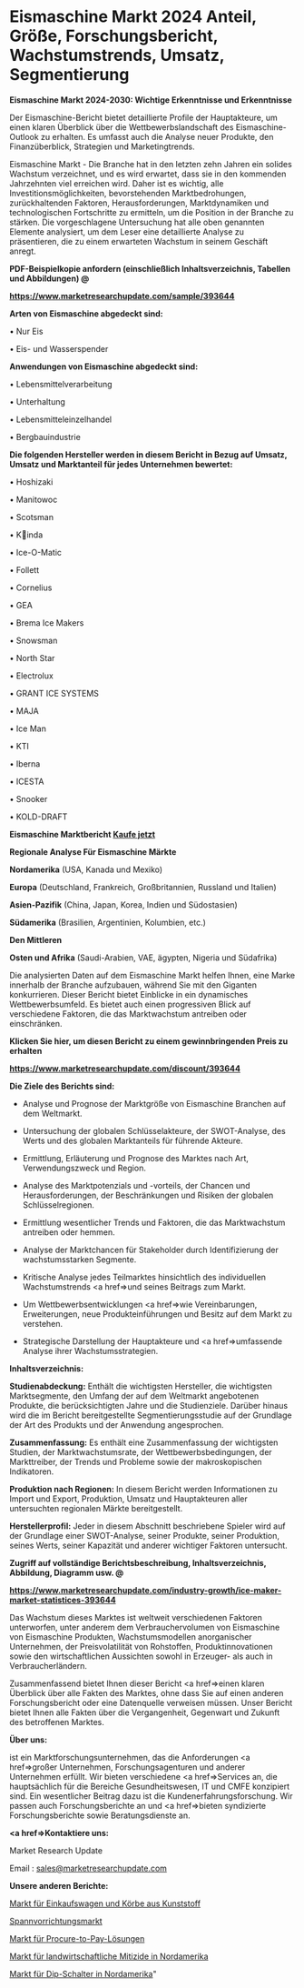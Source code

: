 # Eismaschine Markt 2024 Anteil, Größe, Forschungsbericht, Wachstumstrends, Umsatz, Segmentierung

<strong>Eismaschine Markt 2024-2030: Wichtige Erkenntnisse und Erkenntnisse</strong>

Der Eismaschine-Bericht bietet detaillierte Profile der Hauptakteure, um einen klaren Überblick über die Wettbewerbslandschaft des Eismaschine-Outlook zu erhalten. Es umfasst auch die Analyse neuer Produkte, den Finanzüberblick, Strategien und Marketingtrends.

Eismaschine Markt - Die Branche hat in den letzten zehn Jahren ein solides Wachstum verzeichnet, und es wird erwartet, dass sie in den kommenden Jahrzehnten viel erreichen wird. Daher ist es wichtig, alle Investitionsmöglichkeiten, bevorstehenden Marktbedrohungen, zurückhaltenden Faktoren, Herausforderungen, Marktdynamiken und technologischen Fortschritte zu ermitteln, um die Position in der Branche zu stärken. Die vorgeschlagene Untersuchung hat alle oben genannten Elemente analysiert, um dem Leser eine detaillierte Analyse zu präsentieren, die zu einem erwarteten Wachstum in seinem Geschäft anregt.



<strong><b>PDF-Beispielkopie anfordern (einschließlich Inhaltsverzeichnis, Tabellen und Abbildungen) @ </b></strong>

<strong><a href=https://www.marketresearchupdate.com/sample/393644>

<strong>https://www.marketresearchupdate.com/sample/393644</u></a></strong></strong>



<strong>Arten von Eismaschine abgedeckt sind:</strong>

• Nur Eis

• Eis- und Wasserspender



<strong>Anwendungen von Eismaschine abgedeckt sind:</strong>

• Lebensmittelverarbeitung

• Unterhaltung

• Lebensmitteleinzelhandel

• Bergbauindustrie



<strong>Die folgenden Hersteller werden in diesem Bericht in Bezug auf Umsatz, Umsatz und Marktanteil für jedes Unternehmen bewertet:</strong>

• Hoshizaki

• Manitowoc

• Scotsman

• Kinda

• Ice-O-Matic

• Follett

• Cornelius

• GEA

• Brema Ice Makers

• Snowsman

• North Star

• Electrolux

• GRANT ICE SYSTEMS

• MAJA

• Ice Man

• KTI

• Iberna

• ICESTA

• Snooker

• KOLD-DRAFT



<strong>Eismaschine Marktbericht <a href=https://www.marketresearchupdate.com/buynow/393644>Kaufe jetzt</a></strong>



<strong>Regionale Analyse Für Eismaschine Märkte</strong>



<strong>Nordamerika</strong> (USA, Kanada und Mexiko)



<strong>Europa</strong> (Deutschland, Frankreich, Großbritannien, Russland und Italien)



<strong>Asien-Pazifik</strong> (China, Japan, Korea, Indien und Südostasien)



<strong>Südamerika</strong> (Brasilien, Argentinien, Kolumbien, etc.)



<strong>Den Mittleren</strong> 

<strong>Osten und Afrika</strong> (Saudi-Arabien, VAE, ägypten, Nigeria und Südafrika)

Die analysierten Daten auf dem Eismaschine Markt helfen Ihnen, eine Marke innerhalb der Branche aufzubauen, während Sie mit den Giganten konkurrieren. Dieser Bericht bietet Einblicke in ein dynamisches Wettbewerbsumfeld. Es bietet auch einen progressiven Blick auf verschiedene Faktoren, die das Marktwachstum antreiben oder einschränken.



<strong>Klicken Sie hier, um diesen Bericht zu einem gewinnbringenden Preis zu erhalten
</strong>

<strong><a href=https://www.marketresearchupdate.com/discount/393644>https://www.marketresearchupdate.com/discount/393644</b></u></strong></a>



<strong>Die Ziele des Berichts sind:</strong>

- Analyse und Prognose der Marktgröße von Eismaschine Branchen auf dem Weltmarkt.

- Untersuchung der globalen Schlüsselakteure, der SWOT-Analyse, des Werts und des globalen Marktanteils für führende Akteure.

- Ermittlung, Erläuterung und Prognose des Marktes nach Art, Verwendungszweck und Region.

- Analyse des Marktpotenzials und -vorteils, der Chancen und Herausforderungen, der Beschränkungen und Risiken der globalen Schlüsselregionen.

- Ermittlung wesentlicher Trends und Faktoren, die das Marktwachstum antreiben oder hemmen.

- Analyse der Marktchancen für Stakeholder durch Identifizierung der wachstumsstarken Segmente.

- Kritische Analyse jedes Teilmarktes hinsichtlich des individuellen Wachstumstrends <a href=>und</a> seines Beitrags zum Markt.

- Um Wettbewerbsentwicklungen <a href=>wie</a> Vereinbarungen, Erweiterungen, neue Produkteinführungen und Besitz auf dem Markt zu verstehen.

- Strategische Darstellung der Hauptakteure und <a href=>umfas</a>sende Analyse ihrer Wachstumsstrategien.



<strong>Inhaltsverzeichnis:</strong>



<strong>Studienabdeckung:</strong> Enthält die wichtigsten Hersteller, die wichtigsten Marktsegmente, den Umfang der auf dem Weltmarkt angebotenen Produkte, die berücksichtigten Jahre und die Studienziele. Darüber hinaus wird die im Bericht bereitgestellte Segmentierungsstudie auf der Grundlage der Art des Produkts und der Anwendung angesprochen.



<strong>Zusammenfassung:</strong> Es enthält eine Zusammenfassung der wichtigsten Studien, der Marktwachstumsrate, der Wettbewerbsbedingungen, der Markttreiber, der Trends und Probleme sowie der makroskopischen Indikatoren.



<strong>Produktion nach Regionen:</strong> In diesem Bericht werden Informationen zu Import und Export, Produktion, Umsatz und Hauptakteuren aller untersuchten regionalen Märkte bereitgestellt.



<strong>Herstellerprofil:</strong> Jeder in diesem Abschnitt beschriebene Spieler wird auf der Grundlage einer SWOT-Analyse, seiner Produkte, seiner Produktion, seines Werts, seiner Kapazität und anderer wichtiger Faktoren untersucht.



<strong><b>Zugriff auf vollständige Berichtsbeschreibung, Inhaltsverzeichnis, Abbildung, Diagramm usw. @ </b></strong>

<strong><a href=https://www.marketresearchupdate.com/industry-growth/ice-maker-market-statistices-393644>https://www.marketresearchupdate.com/industry-growth/ice-maker-market-statistices-393644</a></strong>

Das Wachstum dieses Marktes ist weltweit verschiedenen Faktoren unterworfen, unter anderem dem Verbrauchervolumen von Eismaschine von Eismaschine Produkten, Wachstumsmodellen anorganischer Unternehmen, der Preisvolatilität von Rohstoffen, Produktinnovationen sowie den wirtschaftlichen Aussichten sowohl in Erzeuger- als auch in Verbraucherländern.

Zusammenfassend bietet Ihnen dieser Bericht <a href=>einen</a> klaren Überblick über alle Fakten des Marktes, ohne dass Sie auf einen anderen Forschungsbericht oder eine Datenquelle verweisen müssen. Unser Bericht bietet Ihnen alle Fakten über die Vergangenheit, Gegenwart und Zukunft des betroffenen Marktes.



<strong>Über uns:</strong>

 ist ein Marktforschungsunternehmen, das die Anforderungen <a href=>großer</a> Unternehmen, Forschungsagenturen und anderer Unternehmen erfüllt. Wir bieten verschiedene <a href=>Services</a> an, die hauptsächlich für die Bereiche Gesundheitswesen, IT und CMFE konzipiert sind. Ein wesentlicher Beitrag dazu ist die Kundenerfahrungsforschung. Wir passen auch Forschungsberichte an und <a href=>bieten</a> syndizierte Forschungsberichte sowie Beratungsdienste an.



<strong><a href=>Kontaktiere uns:</a></strong>

Market Research Update

Email : sales@marketresearchupdate.com



<strong>Unsere anderen Berichte:</strong>

<a href=https://www.linkedin.com/pulse/plastic-shopping-carts-baskets-market-2023-size>Markt für Einkaufswagen und Körbe aus Kunststoff</a>

<a href=https://www.linkedin.com/pulse/workholding-market-size-emerging-trends-consumption-analysis>Spannvorrichtungsmarkt</a>

<a href=https://www.linkedin.com/pulse/procure-to-pay-solutions-market-2023>Markt für Procure-to-Pay-Lösungen</a>

<a href=https://www.linkedin.com/pulse/north-america-agricultural-miticide-market-2023>Markt für landwirtschaftliche Mitizide in Nordamerika</a>

<a href=https://www.linkedin.com/pulse/north-america-dip-switches-market-2023-2030-new>Markt für Dip-Schalter in Nordamerika</a>"
